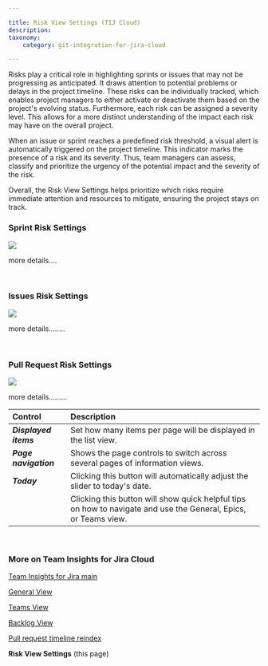 ```yaml
---

title: Risk View Settings (TIJ Cloud)
description:
taxonomy:
    category: git-integration-for-jira-cloud

---
```


Risks play a critical role in highlighting sprints or issues that may not be progressing as anticipated. It draws attention to potential problems or delays in the project timeline. These risks can be individually tracked, which enables project managers to either activate or deactivate them based on the project's evolving status. Furthermore, each risk can be assigned a severity level. This allows for a more distinct understanding of the impact each risk may have on the overall project. 

When an issue or sprint reaches a predefined risk threshold, a visual alert is automatically triggered on the project timeline. This indicator marks the presence of a risk and its severity. Thus, team managers can assess, classify and prioritize the urgency of the potential impact and the severity of the risk. 

Overall, the Risk View Settings helps prioritize which risks require immediate attention and resources to mitigate, ensuring the project stays on track.


### Sprint Risk Settings

![](/wp-content/uploads/tij-gitcloud-risk-settings-sprint-cfg.png)

more details....

&nbsp;

### Issues Risk Settings

![](/wp-content/uploads/tij-gitcloud-risk-settings-issues-cfg.png)

more details........

&nbsp;

### Pull Request Risk Settings

![](/wp-content/uploads/tij-gitcloud-risk-settings-pull-request-cfg.png)

more details.........

| Control | Description |
|:--------|:------------|
| **_Displayed items_** | Set how many items per page will be displayed in the list view. |
| **_Page navigation_** | Shows the page controls to switch across several pages of information views. |
| **_Today_** | Clicking this button will automatically adjust the slider to today's date. |
| <img src='/wp-content/uploads/gij-question-mark-icon-32.png' style='height:16px;width:auto;' /> |Clicking this button will show quick helpful tips on how to navigate and use the General, Epics, or Teams view. |

&nbsp;

### More on Team Insights for Jira Cloud

[Team Insights for Jira main](/git-integration-for-jira-cloud/team-insights-for-jira-gij-cloud)

[General View](/git-integration-for-jira-cloud/team-insights-for-jira-general-view-gij-cloud/)

[Teams View](/git-integration-for-jira-cloud/team-insights-for-jira-teams-view-gij-cloud)

[Backlog View](/git-integration-for-jira-cloud/team-insights-for-jira-backlog-view-gij-cloud/)

[Pull request timeline reindex](/git-integration-for-jira-cloud/pull-request-timeline-for-tij-gij-cloud/)

**Risk View Settings** (this page)

